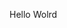 Hello Wolrd



















































































































































































































































































































































































































































































































































































































































































































































































































































































































































































































































































































































































































































































































































































































































































































































































































































































































































































































































































































































































































































































































































































































































































































































































































































































































































































































































































































































































































































































































































































































































































































































































































